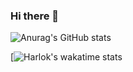 ### Hi there 👋


![Anurag's GitHub stats](https://github-readme-stats.vercel.app/api?username=erfanbaghalpour&show_icons=true&theme=dark)

[![Harlok's wakatime stats](https://github-readme-stats.vercel.app/api/top-langs/?username=erfanbaghalpour&hide_progress=true)
